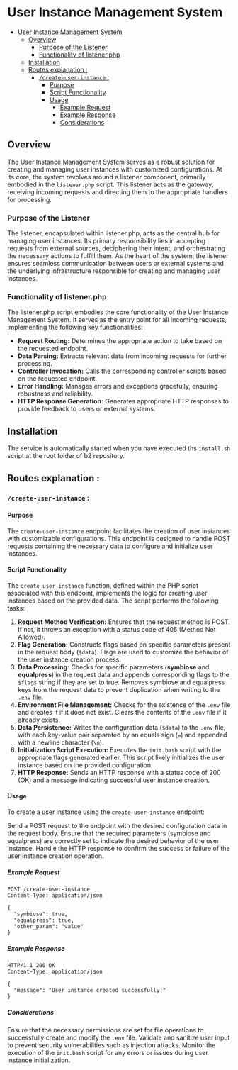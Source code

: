 # User Instance Management System

<!-- TOC -->
* [User Instance Management System](#user-instance-management-system)
  * [Overview](#overview)
    * [Purpose of the Listener](#purpose-of-the-listener)
    * [Functionality of listener.php](#functionality-of-listenerphp)
  * [Installation](#installation)
  * [Routes explanation :](#routes-explanation-)
    * [``/create-user-instance`` :](#create-user-instance-)
      * [Purpose](#purpose)
      * [Script Functionality](#script-functionality)
      * [Usage](#usage)
        * [Example Request](#example-request)
        * [Example Response](#example-response)
        * [Considerations](#considerations)
<!-- TOC -->

## Overview

The User Instance Management System serves as a robust solution for creating and managing user instances with customized
configurations. At its core, the system revolves around a listener component, primarily embodied in the ``listener.php``
script. This listener acts as the gateway, receiving incoming requests and directing them to the appropriate handlers
for processing.

### Purpose of the Listener

The listener, encapsulated within listener.php, acts as the central hub for managing user instances. Its primary
responsibility lies in accepting requests from external sources, deciphering their intent, and orchestrating the
necessary actions to fulfill them. As the heart of the system, the listener ensures seamless communication between users
or external systems and the underlying infrastructure responsible for creating and managing user instances.

### Functionality of listener.php

The listener.php script embodies the core functionality of the User Instance Management System. It serves as the entry
point for all incoming requests, implementing the following key functionalities:

- **Request Routing:** Determines the appropriate action to take based on the requested endpoint.
- **Data Parsing:** Extracts relevant data from incoming requests for further processing.
- **Controller Invocation:** Calls the corresponding controller scripts based on the requested endpoint.
- **Error Handling:** Manages errors and exceptions gracefully, ensuring robustness and reliability.
- **HTTP Response Generation:** Generates appropriate HTTP responses to provide feedback to users or external systems.

## Installation

The service is automatically started when you have executed ths ``install.sh`` script at the root folder of b2
repository.

## Routes explanation :

### ``/create-user-instance`` :

#### Purpose

The ``create-user-instance`` endpoint facilitates the creation of user instances with customizable configurations. This
endpoint is designed to handle POST requests containing the necessary data to configure and initialize user instances.

#### Script Functionality

The ``create_user_instance`` function, defined within the PHP script associated with this endpoint, implements the logic for
creating user instances based on the provided data. The script performs the following tasks:

1. **Request Method Verification:** Ensures that the request method is POST. If not, it throws an exception with a
   status code of 405 (Method Not Allowed).
2. **Flag Generation:** Constructs flags based on specific parameters present in the request body (``$data``). Flags are
   used to customize the behavior of the user instance creation process.
3. **Data Processing:**
   Checks for specific parameters (**symbiose** and **equalpress**) in the request data and appends corresponding flags to the
   ``$flags`` string if they are set to true.
   Removes symbiose and equalpress keys from the request data to prevent duplication when writing to the ``.env`` file.
4. **Environment File Management:**
   Checks for the existence of the ``.env`` file and creates it if it does not exist.
   Clears the contents of the ``.env`` file if it already exists.
5. **Data Persistence:**
   Writes the configuration data (``$data``) to the ``.env`` file, with each key-value pair separated by an equals sign (``=``)
   and appended with a newline character (``\n``).
6. **Initialization Script Execution:**
   Executes the ``init.bash`` script with the appropriate flags generated earlier. This script likely initializes the
   user instance based on the provided configuration.
7. **HTTP Response:**
   Sends an HTTP response with a status code of 200 (OK) and a message indicating successful user instance creation.

#### Usage

To create a user instance using the ``create-user-instance`` endpoint:

Send a POST request to the endpoint with the desired configuration data in the request body.
Ensure that the required parameters (symbiose and equalpress) are correctly set to indicate the desired behavior of the
user instance.
Handle the HTTP response to confirm the success or failure of the user instance creation operation.

##### Example Request

```http request
POST /create-user-instance
Content-Type: application/json

{
  "symbiose": true,
  "equalpress": true,
  "other_param": "value"
}
```

##### Example Response

```http request
HTTP/1.1 200 OK
Content-Type: application/json

{
  "message": "User instance created successfully!"
}
```

##### Considerations

Ensure that the necessary permissions are set for file operations to successfully create and modify the ``.env`` file.
Validate and sanitize user input to prevent security vulnerabilities such as injection attacks.
Monitor the execution of the ``init.bash`` script for any errors or issues during user instance initialization.